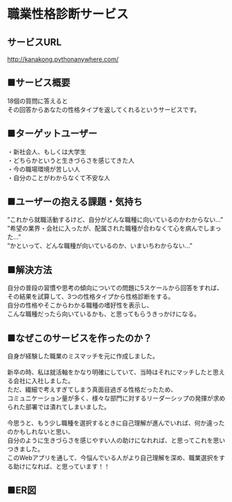 # 職業性格診断サービス

## サービスURL
http://kanakong.pythonanywhere.com/

## ■サービス概要
18個の質問に答えると<br>
その回答からあなたの性格タイプを返してくれるというサービスです。

## ■ターゲットユーザー
・新社会人、もしくは大学生<br>
・どちらかというと生きづらさを感じてきた人<br>
・今の職場環境が苦しい人<br>
・自分のことがわからなくて不安な人<br>

## ■ユーザーの抱える課題・気持ち
”これから就職活動するけど、自分がどんな職種に向いているのかわからない…”<br>
”希望の業界・会社に入ったが、配属された職種が合わなくて心を病んでしまった…”<br>
”かといって、どんな職種が向いているのか、いまいちわからない…”<br>

## ■解決方法
自分の普段の習慣や思考の傾向についての問題に5スケールから回答をすれば、<br>
その結果を試算して、3つの性格タイプから性格診断をする。<br>
自分の性格やそこからわかる職種の嗜好性を表示し、<br>
こんな職種だったら向いているかも、と思ってもらうきっかけになる。

## ■なぜこのサービスを作ったのか？
自身が経験した職業のミスマッチを元に作成しました。<br>
<br>
新卒の時、私は就活軸をかなり明確にしていて、当時はそれにマッチしたと思える会社に入社しました。<br>
ただ、繊細で考えすぎてしまう真面目過ぎる性格だったため、<br>
コミュニケーション量が多く、様々な部門に対するリーダーシップの発揮が求められた部署では潰れてしまいました。<br>
<br>
今思うと、もう少し職種を選択するときに自己理解が進んでいれば、何か違ったのかもしれないと思い、<br>
自分のように生きづらさを感じやすい人の助けになれれば、と思ってこれを思いつきました。<br>
このWebアプリを通して、今悩んでいる人がより自己理解を深め、職業選択をする助けになれば、と思っています！！

## ■ER図
